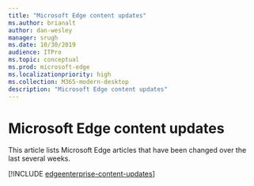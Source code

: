 ```yaml
---
title: "Microsoft Edge content updates"
ms.author: brianalt
author: dan-wesley
manager: srugh
ms.date: 10/30/2019
audience: ITPro
ms.topic: conceptual
ms.prod: microsoft-edge
ms.localizationpriority: high
ms.collection: M365-modern-desktop
description: "Microsoft Edge content updates"
---
```


# Microsoft Edge content updates

This article lists Microsoft Edge articles that have been changed over the last several weeks.

[!INCLUDE [edgeenterprise-content-updates](./includes/edgeenterprise-content-updates.md)]
